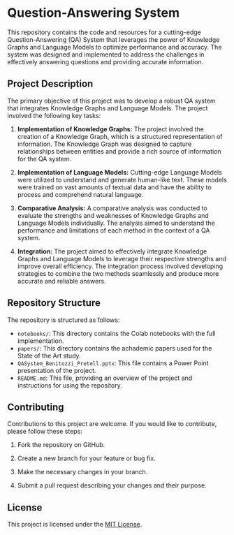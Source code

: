 # Question-Answering System

This repository contains the code and resources for a cutting-edge Question-Answering (QA) System that leverages the power of Knowledge Graphs and Language Models to optimize performance and accuracy. The system was designed and implemented to address the challenges in effectively answering questions and providing accurate information.

## Project Description

The primary objective of this project was to develop a robust QA system that integrates Knowledge Graphs and Language Models. The project involved the following key tasks:

1. **Implementation of Knowledge Graphs:** The project involved the creation of a Knowledge Graph, which is a structured representation of information. The Knowledge Graph was designed to capture relationships between entities and provide a rich source of information for the QA system.

2. **Implementation of Language Models:** Cutting-edge Language Models were utilized to understand and generate human-like text. These models were trained on vast amounts of textual data and have the ability to process and comprehend natural language.

3. **Comparative Analysis:** A comparative analysis was conducted to evaluate the strengths and weaknesses of Knowledge Graphs and Language Models individually. The analysis aimed to understand the performance and limitations of each method in the context of a QA system.

4. **Integration:** The project aimed to effectively integrate Knowledge Graphs and Language Models to leverage their respective strengths and improve overall efficiency. The integration process involved developing strategies to combine the two methods seamlessly and produce more accurate and reliable answers.

## Repository Structure

The repository is structured as follows:

- `notebooks/`: This directory contains the Colab notebooks with the full implementation.
- `papers/`: This directory contains the achademic papers used for the State of the Art study.
- `QASystem_Benitozzi_Pretell.pptx`: This file contains a Power Point presentation of the project.
- `README.md`: This file, providing an overview of the project and instructions for using the repository.


## Contributing

Contributions to this project are welcome. If you would like to contribute, please follow these steps:

1. Fork the repository on GitHub.

2. Create a new branch for your feature or bug fix.

3. Make the necessary changes in your branch.

4. Submit a pull request describing your changes and their purpose.

## License

This project is licensed under the [MIT License](LICENSE).
